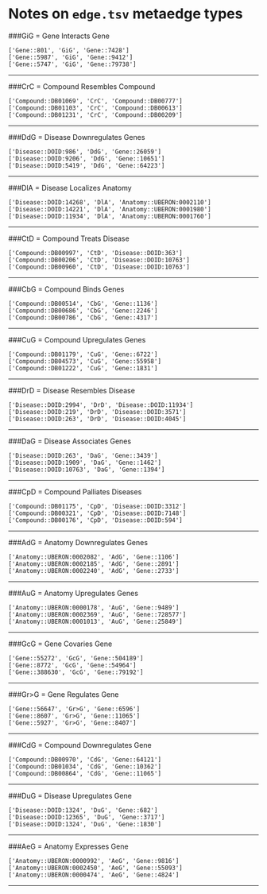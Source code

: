 # Notes on `edge.tsv` metaedge types
###GiG = Gene Interacts Gene
```
['Gene::801', 'GiG', 'Gene::7428']
['Gene::5987', 'GiG', 'Gene::9412']
['Gene::5747', 'GiG', 'Gene::79738']
```
---

###CrC = Compound Resembles Compound
```
['Compound::DB01069', 'CrC', 'Compound::DB00777']
['Compound::DB01103', 'CrC', 'Compound::DB00613']
['Compound::DB01231', 'CrC', 'Compound::DB00209']
```
---

###DdG = Disease Downregulates Genes
```
['Disease::DOID:986', 'DdG', 'Gene::26059']
['Disease::DOID:9206', 'DdG', 'Gene::10651']
['Disease::DOID:5419', 'DdG', 'Gene::64223']
```
---

###DlA = Disease Localizes Anatomy
```
['Disease::DOID:14268', 'DlA', 'Anatomy::UBERON:0002110']
['Disease::DOID:14221', 'DlA', 'Anatomy::UBERON:0001980']
['Disease::DOID:11934', 'DlA', 'Anatomy::UBERON:0001760']
```
---

###CtD = Compound Treats Disease
```
['Compound::DB00997', 'CtD', 'Disease::DOID:363']
['Compound::DB00206', 'CtD', 'Disease::DOID:10763']
['Compound::DB00960', 'CtD', 'Disease::DOID:10763']
```
---

###CbG = Compound Binds Genes
```
['Compound::DB00514', 'CbG', 'Gene::1136']
['Compound::DB00686', 'CbG', 'Gene::2246']
['Compound::DB00786', 'CbG', 'Gene::4317']
```
---

###CuG = Compound Upregulates Genes
```
['Compound::DB01179', 'CuG', 'Gene::6722']
['Compound::DB04573', 'CuG', 'Gene::55958']
['Compound::DB01222', 'CuG', 'Gene::1831']
```
---

###DrD = Disease Resembles Disease
```
['Disease::DOID:2994', 'DrD', 'Disease::DOID:11934']
['Disease::DOID:219', 'DrD', 'Disease::DOID:3571']
['Disease::DOID:263', 'DrD', 'Disease::DOID:4045']
```
---

###DaG = Disease Associates Genes
```
['Disease::DOID:263', 'DaG', 'Gene::3439']
['Disease::DOID:1909', 'DaG', 'Gene::1462']
['Disease::DOID:10763', 'DaG', 'Gene::1394']
```
---

###CpD = Compound Palliates Diseases
```
['Compound::DB01175', 'CpD', 'Disease::DOID:3312']
['Compound::DB00321', 'CpD', 'Disease::DOID:7148']
['Compound::DB00176', 'CpD', 'Disease::DOID:594']
```
---

###AdG = Anatomy Downregulates Genes
```
['Anatomy::UBERON:0002082', 'AdG', 'Gene::1106']
['Anatomy::UBERON:0002185', 'AdG', 'Gene::2891']
['Anatomy::UBERON:0002240', 'AdG', 'Gene::2733']
```
---

###AuG = Anatomy Upregulates Genes
```
['Anatomy::UBERON:0000178', 'AuG', 'Gene::9489']
['Anatomy::UBERON:0002369', 'AuG', 'Gene::728577']
['Anatomy::UBERON:0001013', 'AuG', 'Gene::25849']
```
---

###GcG = Gene Covaries Gene
```
['Gene::55272', 'GcG', 'Gene::504189']
['Gene::8772', 'GcG', 'Gene::54964']
['Gene::388630', 'GcG', 'Gene::79192']
```
---

###Gr>G = Gene Regulates Gene
```
['Gene::56647', 'Gr>G', 'Gene::6596']
['Gene::8607', 'Gr>G', 'Gene::11065']
['Gene::5927', 'Gr>G', 'Gene::8407']
```
---

###CdG = Compound Downregulates Gene
```
['Compound::DB00970', 'CdG', 'Gene::64121']
['Compound::DB01034', 'CdG', 'Gene::10362']
['Compound::DB00864', 'CdG', 'Gene::11065']
```
---

###DuG = Disease Upregulates Gene
```
['Disease::DOID:1324', 'DuG', 'Gene::682']
['Disease::DOID:12365', 'DuG', 'Gene::3717']
['Disease::DOID:1324', 'DuG', 'Gene::1830']
```
---

###AeG = Anatomy Expresses Gene
```
['Anatomy::UBERON:0000992', 'AeG', 'Gene::9816']
['Anatomy::UBERON:0002450', 'AeG', 'Gene::55093']
['Anatomy::UBERON:0000474', 'AeG', 'Gene::4824']
```
---